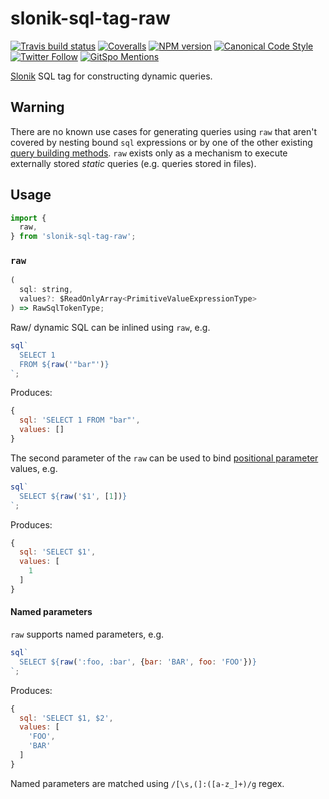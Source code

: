 # slonik-sql-tag-raw

[![Travis build status](http://img.shields.io/travis/gajus/slonik-sql-tag-raw/master.svg?style=flat-square)](https://travis-ci.org/gajus/slonik-sql-tag-raw)
[![Coveralls](https://img.shields.io/coveralls/gajus/slonik-sql-tag-raw.svg?style=flat-square)](https://coveralls.io/github/gajus/slonik-sql-tag-raw)
[![NPM version](http://img.shields.io/npm/v/slonik-sql-tag-raw.svg?style=flat-square)](https://www.npmjs.org/package/slonik-sql-tag-raw)
[![Canonical Code Style](https://img.shields.io/badge/code%20style-canonical-blue.svg?style=flat-square)](https://github.com/gajus/canonical)
[![Twitter Follow](https://img.shields.io/twitter/follow/kuizinas.svg?style=social&label=Follow)](https://twitter.com/kuizinas)
[![GitSpo Mentions](https://gitspo.com/badges/mentions/gajus/slonik-sql-tag-raw?style=flat-square)](https://gitspo.com/gajus/slonik-sql-tag-raw)

[Slonik](https://github.com/gajus/slonik) SQL tag for constructing dynamic queries.

## Warning

There are no known use cases for generating queries using `raw` that aren't covered by nesting bound `sql` expressions or by one of the other existing [query building methods](#slonik-query-building). `raw` exists only as a mechanism to execute externally stored _static_ queries (e.g. queries stored in files).

## Usage

```js
import {
  raw,
} from 'slonik-sql-tag-raw';

```

### `raw`

```js
(
  sql: string,
  values?: $ReadOnlyArray<PrimitiveValueExpressionType>
) => RawSqlTokenType;

```

Raw/ dynamic SQL can be inlined using `raw`, e.g.

```js
sql`
  SELECT 1
  FROM ${raw('"bar"')}
`;

```

Produces:

```js
{
  sql: 'SELECT 1 FROM "bar"',
  values: []
}

```

The second parameter of the `raw` can be used to bind [positional parameter](https://www.postgresql.org/docs/current/sql-expressions.html#SQL-EXPRESSIONS-PARAMETERS-POSITIONAL) values, e.g.

```js
sql`
  SELECT ${raw('$1', [1])}
`;

```

Produces:

```js
{
  sql: 'SELECT $1',
  values: [
    1
  ]
}

```

#### Named parameters

`raw` supports named parameters, e.g.

```js
sql`
  SELECT ${raw(':foo, :bar', {bar: 'BAR', foo: 'FOO'})}
`;

```

Produces:

```js
{
  sql: 'SELECT $1, $2',
  values: [
    'FOO',
    'BAR'
  ]
}

```

Named parameters are matched using `/[\s,(]:([a-z_]+)/g` regex.
